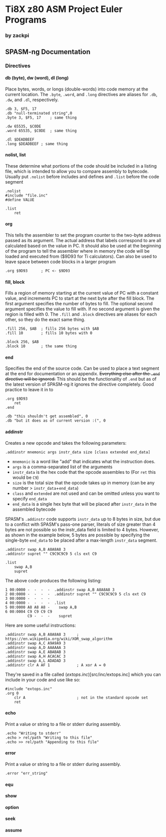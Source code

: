 # Ti8X z80 ASM Project Euler Programs
### by zackpi

## SPASM-ng Documentation
### Directives
#### db (byte), dw (word), dl (long)
Place bytes, words, or longs (double-words) into code memory at the current location. The `.byte`, `.word`, and `.long` directives are aliases for `.db`, `.dw`, and `.dl`, respectively.

```
.db	3, $F5, 17 
.db "null-terminated string",0
.byte 3, $F5, 17	; same thing

.dw 65535, $C0DE
.word 65535, $C0DE	; same thing

.dl $DEADBEEF
.long $DEADBEEF	; same thing
```

#### nolist, list
These determine what portions of the code should be included in a listing file, which is intended to allow you to compare assembly to bytecode. Usually put `.nolist` before includes and defines and `.list` before the code segment

```
.nolist
#include "file.inc"
#define VALUE

.list
	ret
```

#### org
This tells the assembler to set the program counter to the two-byte address passed as its argument. The actual address that labels correspond to are all calculated based on the value in PC. It should also be used at the beginning of the program to tell the assembler where in memory the code will be loaded and executed from ($9D93 for Ti calculators). Can also be used to leave space between code blocks in a larger program

```
.org $9D93		; PC <- $9D93
```

#### fill, block
Fills a region of memory starting at the current value of PC with a constant value, and increments PC to start at the next byte after the fill block. The first argument specifies the number of bytes to fill. The optional second argument specifies the value to fill with. If no second argument is given the region is filled with 0. The `.fill` and `.block` directives are aliases for each other, so they do the exact same thing.

```
.fill 256, $AB	; fills 256 bytes with $AB
.fill 10		; fills 10 bytes with 0

.block 256, $AB
.block 10		; the same thing
```

#### end
Specifies the end of the source code. Can be used to place a text segment at the end for documentation or an appendix. ~~Everything else after the `.end` directive will be ignored.~~ This should be the functionality of `.end` but as of the latest version of SPASM-ng it ignores the directive completely. Good practice to leave it in to 

```
.org $9D93
	ret
.end

.db "this shouldn't get assembled", 0
.db "but it does as of current version :(", 0
```

#### addinstr
Creates a new opcode and takes the following parameters:

```
.addinstr mnemonic args instr_data size [class extended end_data] 
```

* `mnemonic` is a word like "add" that indicates what the instruction does.
* `args` is a comma-separated list of the arguments 
* `instr_data` is the hex code that the opcode assembles to (For `ret` this would be `C9`)
* `size` is the total size that the opcode takes up in memory (can be any number > `instr_data`+`end_data`)
* `class` and `extended` are not used and can be omitted unless you want to specify `end_data`
* `end_data` is a single hex byte that will be placed after `instr_data` in the assembled bytecode

SPASM's `.addinstr` code supports `instr_data` up to 8 bytes in size, but due to a conflict with SPASM's pass-one parser, literals of size greater than 4 bytes are not possible so the instr_data field is limited to 4 bytes. However, as shown in the example below, 5 bytes are possible by specifying the single-byte `end_data` to be placed after a max-length `instr_data` segment.

```
.addinstr swap A,B A8A8A8 3
.addinstr supret "" C9C9C9C9 5 cls ext C9

.list
	swap A,B
	supret
```

The above code produces the following listing:

```
1 00:0000 -  -  -  -  .addinstr swap A,B A8A8A8 3
2 00:0000 -  -  -  -  .addinstr supret "" C9C9C9C9 5 cls ext C9
3 00:0000 -  -  -  -  
4 00:0000 -  -  -  -  .list
5 00:0000 A8 A8 A8 -  	swap A,B
6 00:0004 C9 C9 C9 C9 
          C9 -  -  -  	supret
```

Here are some useful instructions:

```
.addinstr swap A,B A8A8A8 3		; https://en.wikipedia.org/wiki/XOR_swap_algorithm
.addinstr swap A,C A9A9A9 3
.addinstr swap A,D AAAAAA 3
.addinstr swap A,E ABABAB 3
.addinstr swap A,H ACACAC 3
.addinstr swap A,L ADADAD 3
.addinstr clr A AF 1			; A xor A = 0
```

They're saved in a file called (*extops.inc*)[src/inc/extops.inc] which you can include in your code and use like so:

```
#include "extops.inc"
.org 0
	clr A						; not in the standard opcode set
	ret
```

#### echo
Print a value or string to a file or stderr during assembly.

```
.echo "Writing to stderr"
.echo > rel/path "Writing to this file"
.echo >> rel/path "Appending to this file"
```

#### error
Print a value or string to a file or stderr during assembly.

```
.error "err_string"
```

#### equ



#### show

#### option

#### seek

#### assume